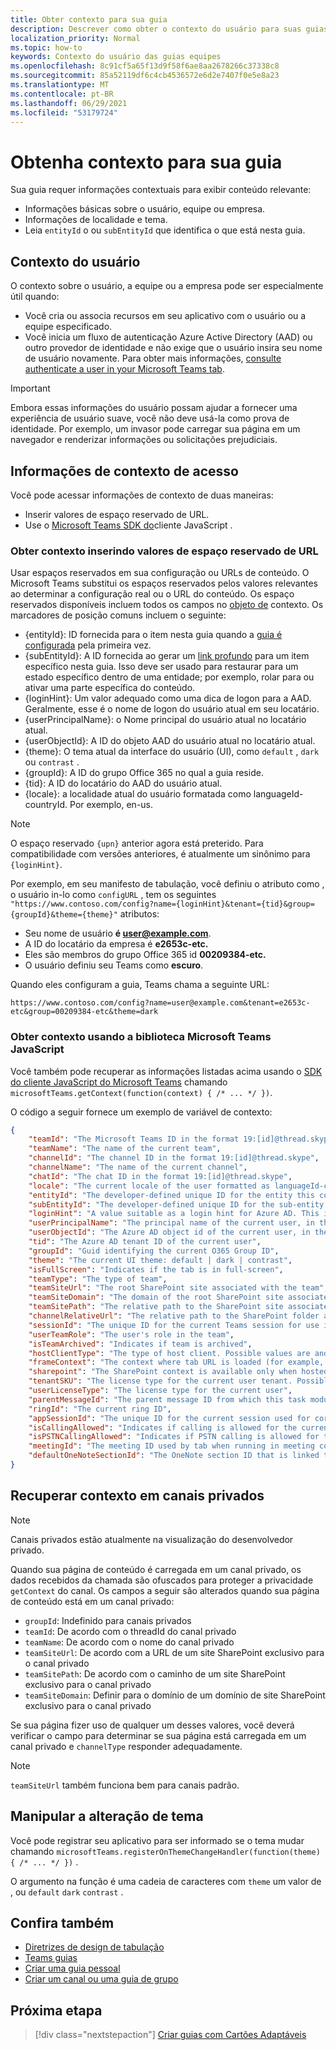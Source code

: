 ```yaml
---
title: Obter contexto para sua guia
description: Descrever como obter o contexto do usuário para suas guias
localization_priority: Normal
ms.topic: how-to
keywords: Contexto do usuário das guias equipes
ms.openlocfilehash: 8c91cf5a65f13d9f58f6ae8aa2678266c37338c8
ms.sourcegitcommit: 85a52119df6c4cb4536572e6d2e7407f0e5e8a23
ms.translationtype: MT
ms.contentlocale: pt-BR
ms.lasthandoff: 06/29/2021
ms.locfileid: "53179724"
---
```

# <a name="get-context-for-your-tab"></a>Obtenha contexto para sua guia

Sua guia requer informações contextuais para exibir conteúdo relevante:

* Informações básicas sobre o usuário, equipe ou empresa.
* Informações de localidade e tema.
* Leia `entityId` o ou `subEntityId` que identifica o que está nesta guia.

## <a name="user-context"></a>Contexto do usuário

O contexto sobre o usuário, a equipe ou a empresa pode ser especialmente útil quando:

* Você cria ou associa recursos em seu aplicativo com o usuário ou a equipe especificado.
* Você inicia um fluxo de autenticação Azure Active Directory (AAD) ou outro provedor de identidade e não exige que o usuário insira seu nome de usuário novamente. Para obter mais informações, [consulte authenticate a user in your Microsoft Teams tab](~/concepts/authentication/authentication.md).

> [!IMPORTANT]
> Embora essas informações do usuário possam ajudar a fornecer uma experiência de usuário suave, você não deve usá-la como prova de identidade. Por exemplo, um invasor pode carregar sua página em um navegador e renderizar informações ou solicitações prejudiciais.

## <a name="access-context-information"></a>Informações de contexto de acesso

Você pode acessar informações de contexto de duas maneiras:

* Inserir valores de espaço reservado de URL.
* Use o [Microsoft Teams SDK do](/javascript/api/overview/msteams-client)cliente JavaScript .

### <a name="get-context-by-inserting-url-placeholder-values"></a>Obter contexto inserindo valores de espaço reservado de URL

Usar espaços reservados em sua configuração ou URLs de conteúdo. O Microsoft Teams substitui os espaços reservados pelos valores relevantes ao determinar a configuração real ou o URL do conteúdo. Os espaço reservados disponíveis incluem todos os campos no [objeto de](/javascript/api/@microsoft/teams-js/microsoftteams.context?view=msteams-client-js-latest&preserve-view=true) contexto. Os marcadores de posição comuns incluem o seguinte:

* {entityId}: ID fornecida para o item nesta guia quando a [guia é configurada](~/tabs/how-to/create-tab-pages/configuration-page.md) pela primeira vez. 
* {subEntityId}: A ID fornecida ao gerar um [link profundo](~/concepts/build-and-test/deep-links.md) para um item específico nesta guia. Isso deve ser usado para restaurar para um estado específico dentro de uma entidade; por exemplo, rolar para ou ativar uma parte específica do conteúdo.
* {loginHint}: Um valor adequado como uma dica de logon para a AAD. Geralmente, esse é o nome de logon do usuário atual em seu locatário.
* {userPrincipalName}: o Nome principal do usuário atual no locatário atual.
* {userObjectId}: A ID do objeto AAD do usuário atual no locatário atual.
* {theme}: O tema atual da interface do usuário (UI), como `default` , `dark` ou `contrast` .
* {groupId}: A ID do grupo Office 365 no qual a guia reside.
* {tid}: A ID do locatário do AAD do usuário atual.
* {locale}: a localidade atual do usuário formatada como languageId-countryId. Por exemplo, en-us.

> [!NOTE]
> O espaço reservado `{upn}` anterior agora está preterido. Para compatibilidade com versões anteriores, é atualmente um sinônimo para `{loginHint}`.

Por exemplo, em seu manifesto de tabulação, você definiu o atributo como , o usuário in-lo como `configURL` , tem os seguintes `"https://www.contoso.com/config?name={loginHint}&tenant={tid}&group={groupId}&theme={theme}"` atributos:

* Seu nome de usuário **é user@example.com**.
* A ID do locatário da empresa é **e2653c-etc.**
* Eles são membros do grupo Office 365 id **00209384-etc.**
* O usuário definiu seu Teams como **escuro**.

Quando eles configuram a guia, Teams chama a seguinte URL:

`https://www.contoso.com/config?name=user@example.com&tenant=e2653c-etc&group=00209384-etc&theme=dark`

### <a name="get-context-by-using-the-microsoft-teams-javascript-library"></a>Obter contexto usando a biblioteca Microsoft Teams JavaScript

Você também pode recuperar as informações listadas acima usando o [SDK do cliente JavaScript do Microsoft Teams](/javascript/api/overview/msteams-client) chamando `microsoftTeams.getContext(function(context) { /* ... */ })`.

O código a seguir fornece um exemplo de variável de contexto:

```json
{
    "teamId": "The Microsoft Teams ID in the format 19:[id]@thread.skype",
    "teamName": "The name of the current team",
    "channelId": "The channel ID in the format 19:[id]@thread.skype",
    "channelName": "The name of the current channel",
    "chatId": "The chat ID in the format 19:[id]@thread.skype",
    "locale": "The current locale of the user formatted as languageId-countryId (for example, en-us)",
    "entityId": "The developer-defined unique ID for the entity this content points to",
    "subEntityId": "The developer-defined unique ID for the sub-entity this content points to",
    "loginHint": "A value suitable as a login hint for Azure AD. This is usually the login name of the current user, in their home tenant",
    "userPrincipalName": "The principal name of the current user, in the current tenant",
    "userObjectId": "The Azure AD object id of the current user, in the current tenant",
    "tid": "The Azure AD tenant ID of the current user",
    "groupId": "Guid identifying the current O365 Group ID",
    "theme": "The current UI theme: default | dark | contrast",
    "isFullScreen": "Indicates if the tab is in full-screen",
    "teamType": "The type of team",
    "teamSiteUrl": "The root SharePoint site associated with the team",
    "teamSiteDomain": "The domain of the root SharePoint site associated with the team",
    "teamSitePath": "The relative path to the SharePoint site associated with the team",
    "channelRelativeUrl": "The relative path to the SharePoint folder associated with the channel",
    "sessionId": "The unique ID for the current Teams session for use in correlating telemetry data",
    "userTeamRole": "The user's role in the team",
    "isTeamArchived": "Indicates if team is archived",
    "hostClientType": "The type of host client. Possible values are android, ios, web, desktop, rigel",
    "frameContext": "The context where tab URL is loaded (for example, content, task, setting, remove, sidePanel)",
    "sharepoint": "The SharePoint context is available only when hosted in SharePoint",
    "tenantSKU": "The license type for the current user tenant. Possible values are enterprise, free, edu, unknown",
    "userLicenseType": "The license type for the current user",
    "parentMessageId": "The parent message ID from which this task module is launched",
    "ringId": "The current ring ID",
    "appSessionId": "The unique ID for the current session used for correlating telemetry data",
    "isCallingAllowed": "Indicates if calling is allowed for the current logged in user",
    "isPSTNCallingAllowed": "Indicates if PSTN calling is allowed for the current logged in user",
    "meetingId": "The meeting ID used by tab when running in meeting context",
    "defaultOneNoteSectionId": "The OneNote section ID that is linked to the channel"
}
```

## <a name="retrieve-context-in-private-channels"></a>Recuperar contexto em canais privados

> [!Note]
> Canais privados estão atualmente na visualização do desenvolvedor privado.

Quando sua página de conteúdo é carregada em um canal privado, os dados recebidos da chamada são ofuscados para proteger a privacidade `getContext` do canal. Os campos a seguir são alterados quando sua página de conteúdo está em um canal privado:

* `groupId`: Indefinido para canais privados
* `teamId`: De acordo com o threadId do canal privado
* `teamName`: De acordo com o nome do canal privado
* `teamSiteUrl`: De acordo com a URL de um site SharePoint exclusivo para o canal privado
* `teamSitePath`: De acordo com o caminho de um site SharePoint exclusivo para o canal privado
* `teamSiteDomain`: Definir para o domínio de um domínio de site SharePoint exclusivo para o canal privado

Se sua página fizer uso de qualquer um desses valores, você deverá verificar o campo para determinar se sua página está carregada em um canal privado e `channelType` responder adequadamente.

> [!Note]
> `teamSiteUrl` também funciona bem para canais padrão.

## <a name="handle-theme-change"></a>Manipular a alteração de tema

Você pode registrar seu aplicativo para ser informado se o tema mudar chamando `microsoftTeams.registerOnThemeChangeHandler(function(theme) { /* ... */ })` .

O argumento na função é uma cadeia de caracteres com `theme` um valor de , ou `default` `dark` `contrast` .

## <a name="see-also"></a>Confira também

* [Diretrizes de design de tabulação](~/tabs/how-to/build-adaptive-card-tabs.md)
* [Teams guias](~/tabs/what-are-tabs.md)
* [Criar uma guia pessoal](~/tabs/how-to/create-personal-tab.md)
* [Criar um canal ou uma guia de grupo](~/tabs/how-to/create-channel-group-tab.md)

## <a name="next-step"></a>Próxima etapa

> [!div class="nextstepaction"]
> [Criar guias com Cartões Adaptáveis](~/tabs/how-to/build-adaptive-card-tabs.md)